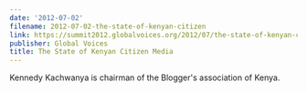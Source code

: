 ```yaml
---
date: '2012-07-02'
filename: 2012-07-02-the-state-of-kenyan-citizen
link: https://summit2012.globalvoices.org/2012/07/the-state-of-kenyan-citizen-media-gv2012/
publisher: Global Voices
title: The State of Kenyan Citizen Media
---
```


Kennedy Kachwanya is chairman of the Blogger's association of Kenya.